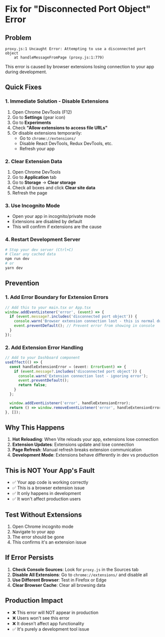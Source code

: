 # Fix for "Disconnected Port Object" Error

## Problem
```
proxy.js:1 Uncaught Error: Attempting to use a disconnected port object
    at handleMessageFromPage (proxy.js:1:779)
```

This error is caused by browser extensions losing connection to your app during development.

## Quick Fixes

### 1. **Immediate Solution - Disable Extensions**
1. Open Chrome DevTools (F12)
2. Go to **Settings** (gear icon)
3. Go to **Experiments**
4. Check **"Allow extensions to access file URLs"**
5. Or disable extensions temporarily:
   - Go to `chrome://extensions/`
   - Disable React DevTools, Redux DevTools, etc.
   - Refresh your app

### 2. **Clear Extension Data**
1. Open Chrome DevTools
2. Go to **Application** tab
3. Go to **Storage** → **Clear storage**
4. Check all boxes and click **Clear site data**
5. Refresh the page

### 3. **Use Incognito Mode**
- Open your app in incognito/private mode
- Extensions are disabled by default
- This will confirm if extensions are the cause

### 4. **Restart Development Server**
```bash
# Stop your dev server (Ctrl+C)
# Clear any cached data
npm run dev
# or
yarn dev
```

## Prevention

### 1. **Add Error Boundary for Extension Errors**
```typescript
// Add this to your main.tsx or App.tsx
window.addEventListener('error', (event) => {
  if (event.message?.includes('disconnected port object')) {
    console.warn('Browser extension connection lost - this is normal during development');
    event.preventDefault(); // Prevent error from showing in console
  }
});
```

### 2. **Add Extension Error Handling**
```typescript
// Add to your Dashboard component
useEffect(() => {
  const handleExtensionError = (event: ErrorEvent) => {
    if (event.message?.includes('disconnected port object')) {
      console.warn('Extension connection lost - ignoring error');
      event.preventDefault();
      return false;
    }
  };

  window.addEventListener('error', handleExtensionError);
  return () => window.removeEventListener('error', handleExtensionError);
}, []);
```

## Why This Happens

1. **Hot Reloading**: When Vite reloads your app, extensions lose connection
2. **Extension Updates**: Extensions update and lose connection
3. **Page Refresh**: Manual refresh breaks extension communication
4. **Development Mode**: Extensions behave differently in dev vs production

## This is NOT Your App's Fault

- ✅ Your app code is working correctly
- ✅ This is a browser extension issue
- ✅ It only happens in development
- ✅ It won't affect production users

## Test Without Extensions

1. Open Chrome incognito mode
2. Navigate to your app
3. The error should be gone
4. This confirms it's an extension issue

## If Error Persists

1. **Check Console Sources**: Look for `proxy.js` in the Sources tab
2. **Disable All Extensions**: Go to `chrome://extensions/` and disable all
3. **Use Different Browser**: Test in Firefox or Edge
4. **Clear Browser Cache**: Clear all browsing data

## Production Impact

- ❌ This error will NOT appear in production
- ❌ Users won't see this error
- ❌ It doesn't affect app functionality
- ✅ It's purely a development tool issue


